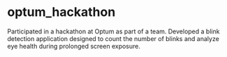 # optum_hackathon


Participated in a hackathon at Optum as part of a team. Developed a blink detection application designed to count the number of blinks and analyze eye health during prolonged screen exposure.
